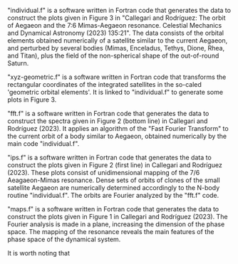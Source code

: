 "individual.f"  is a software written in Fortran code that generates the data to construct the plots given in Figure 3 in "Callegari and Rodríguez: The orbit of Aegaeon and the 7:6 Mimas-Aegaeon resonance. Celestial Mechanics and Dynamical Astronomy (2023) 135:21". The data consists of the orbital elements obtained numerically of a satellite similar to the current Aegaeon,  and perturbed by several bodies (Mimas, Enceladus, Tethys, Dione, Rhea, and Titan), plus the field of the non-spherical shape of the out-of-round Saturn. 

"xyz-geometric.f" is a software written in Fortran code that transforms the rectangular coordinates of the integrated satellites in the so-caled 'geometric orbital elements'. It is linked to "individual.f" to generate some plots in Figure 3.

"fft.f"  is a software written in Fortran code that generates the data to construct the spectra given in Figure 2 (bottom line) in Callegari and Rodríguez (2023). It applies an algorithm of the "Fast Fourier Transform" to the current orbit of a body similar to Aegaeon, obtained numerically by the main code "individual.f". 

"ips.f" is a software written in Fortran code that generates the data to construct the plots given in Figure 2 (first line) in Callegari and Rodríguez (2023). These plots consist of unidimensional mapping of the 7/6 Aeagaeon-Mimas resonance. Dense sets of orbits of clones of the small satellite Aegaeon are numerically determined accordingly to the N-body routine "individual.f". The orbits are Fourier analyzed by the "fft.f" code.  

"maps.f" is a software written in Fortran code that generates the data to construct the plots given in Figure 1 in Callegari and Rodríguez (2023). The Fourier analysis is made in a plane, increasing the dimension of the phase space. The mapping of the resonance reveals the main features of the phase space of the dynamical system.

It is worth noting that 
